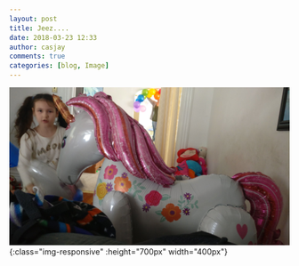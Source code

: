 ```yaml
---
layout: post
title: Jeez....
date: 2018-03-23 12:33
author: casjay
comments: true
categories: [blog, Image]
---
```


![Image](https://raw.githubusercontent.com/malaks-us/jason/master/wp-content/uploads/2018/03/img_20180323_1231107797645997760200899.jpg){:class="img-responsive" :height="700px" width="400px"}  
